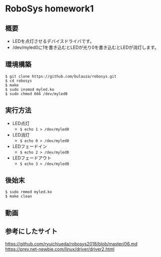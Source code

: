 RoboSys homework1
===

## 概要
* LEDを点灯させるデバイスドライバです。  
* /dev/myled0に1を書き込むとLEDが光り0を書き込むとLEDが消灯します。

## 環境構築
```
$ git clone https://github.com/bulauza/robosys.git
$ cd robosys
$ make
$ sudo insmod myled.ko
$ sudo chmod 666 /dev/myled0
```

## 実行方法
* LED点灯
  * `$ echo 1 > /dev/myled0`
* LED消灯
  * `$ echo 0 > /dev/myled0`
* LEDフェードイン
  * `$ echo 2 > /dev/myled0`
* LEDフェードアウト
  * `$ echo 3 > /dev/myled0`

## 後始末
```
$ sudo rmmod myled.ko
$ make clean
```

## 動画


## 参考にしたサイト
https://github.com/ryuichiueda/robosys2018/blob/master/06.md  
https://prev.net-newbie.com/linux/driver/driver2.html

